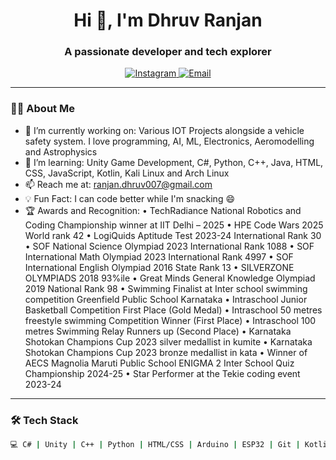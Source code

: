 <h1 align="center">Hi 👋, I'm Dhruv Ranjan</h1>
<h3 align="center">A passionate developer and tech explorer</h3> 

<p align="center">
  <a href="https://instagram.com/_druvvxx" target="_blank">
    <img src="https://img.shields.io/badge/Instagram-%23E4405F?style=for-the-badge&logo=instagram&logoColor=white" alt="Instagram"/>
  </a>
  <a href="mailto:ranjan.dhruv007@gmail.com">
    <img src="https://img.shields.io/badge/Email-D14836?style=for-the-badge&logo=gmail&logoColor=white" alt="Email"/>
  </a>
</p>

---

### 👨‍💻 About Me
- 🔭 I’m currently working on: Various IOT Projects alongside a vehicle safety system. I love programming, AI, ML, Electronics, Aeromodelling and Astrophysics
- 🌱 I’m learning: Unity Game Development, C#, Python, C++, Java, HTML, CSS, JavaScript, Kotlin, Kali Linux and Arch Linux
- 📫 Reach me at: ranjan.dhruv007@gmail.com
- 💡 Fun Fact: I can code better while I'm snacking 😄
- 🏆 Awards and Recognition: •	TechRadiance National Robotics and Coding Championship winner at IIT Delhi – 2025
•	HPE Code Wars 2025 World rank 42
•	LogiQuids Aptitude Test 2023-24 International Rank 30
•	SOF National Science Olympiad 2023 International Rank 1088
•	SOF International Math Olympiad 2023 International Rank 4997
•	SOF International English Olympiad 2016 State Rank 13 
•	SILVERZONE OLYMPIADS 2018 93%ile
•	Great Minds General Knowledge Olympiad 2019 National Rank 98
•	Swimming Finalist at Inter school swimming competition Greenfield Public School Karnataka
•	Intraschool Junior Basketball Competition First Place (Gold Medal)
•	Intraschool 50 metres freestyle swimming Competition Winner (First Place)
•	Intraschool 100 metres Swimming Relay Runners up (Second Place)
•	Karnataka Shotokan Champions Cup 2023 silver medallist in kumite
•	Karnataka Shotokan Champions Cup 2023 bronze medallist in kata
•	Winner of AECS Magnolia Maruti Public School ENIGMA 2 Inter School Quiz Championship 2024-25
•	Star Performer at the Tekie coding event 2023-24


---

### 🛠️ Tech Stack
```bash
💻 C# | Unity | C++ | Python | HTML/CSS | Arduino | ESP32 | Git | Kotlin | Java |
